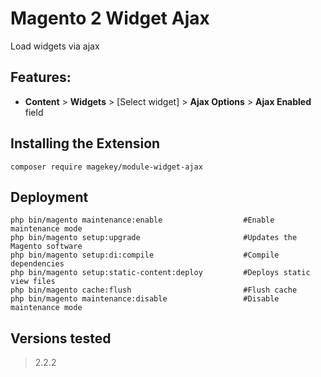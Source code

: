 # Magento 2 Widget Ajax

Load widgets via ajax

## Features:

- **Content** > **Widgets** > [Select widget] > **Ajax Options** > **Ajax Enabled** field

## Installing the Extension

    composer require magekey/module-widget-ajax

## Deployment

    php bin/magento maintenance:enable                  #Enable maintenance mode
    php bin/magento setup:upgrade                       #Updates the Magento software
    php bin/magento setup:di:compile                    #Compile dependencies
    php bin/magento setup:static-content:deploy         #Deploys static view files
    php bin/magento cache:flush                         #Flush cache
    php bin/magento maintenance:disable                 #Disable maintenance mode

## Versions tested
> 2.2.2
